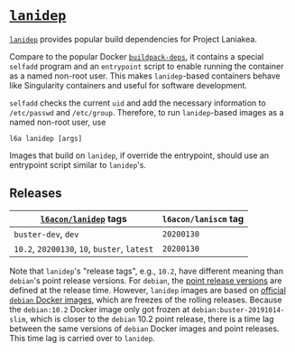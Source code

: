 # [`lanidep`][1]

[`lanidep`][1] provides popular build dependencies for Project Laniakea.

Compare to the popular Docker
[`buildpack-deps`](https://hub.docker.com/_/buildpack-deps), it
contains a special `selfadd` program and an `entrypoint` script to
enable running the container as a named non-root user.
This makes `lanidep`-based containers behave like Singularity
containers and useful for software development.

`selfadd` checks the current `uid` and add the necessary information
to `/etc/passwd` and `/etc/group`.
Therefore, to run `lanidep`-based images as a named non-root user, use

    l6a lanidep [args]

Images that build on `lanidep`, if override the entrypoint, should
use an entrypoint script similar to `lanidep`'s.

## Releases

[`l6acon/lanidep`][1] tags | `l6acon/laniscm` tag
--- | ---
`buster-dev`, `dev` | `20200130`
`10.2`, `20200130`, `10`, `buster`, `latest` | `20200130`

Note that `lanidep`'s "release tags", e.g., `10.2`, have different
meaning than `debian`'s point release versions.
For `debian`, the
[point release versions](https://wiki.debian.org/DebianReleases/PointReleases)
are defined at the release time.
However, `lanidep` images are based on
[official `debian` Docker images](https://hub.docker.com/_/debian),
which are freezes of the rolling releases.
Because the `debian:10.2` Docker image only got frozen at
`debian:buster-20191014-slim`, which is closer to the `debian` 10.2
point release, there is a time lag between the same versions of
`debian` Docker images and point releases.
This time lag is carried over to `lanidep`.

[1]: https://hub.docker.com/repository/docker/l6acon/lanidep

